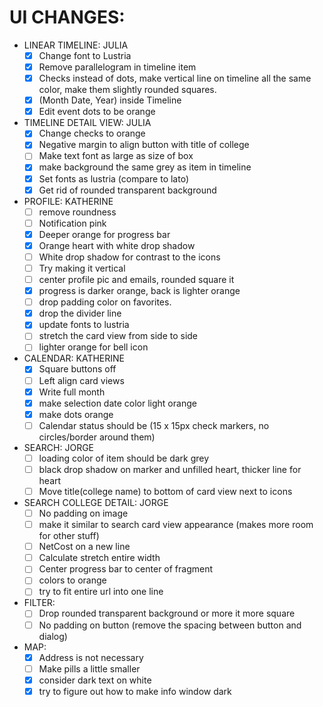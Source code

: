 # UI CHANGES:
- LINEAR TIMELINE: JULIA
  - [X] Change font to Lustria 
  - [X] Remove parallelogram in timeline item
  - [X] Checks instead of dots, make vertical line on timeline all the same color, make them slightly rounded squares.
  - [X] (Month Date, Year) inside Timeline
  - [X] Edit event dots to be orange
- TIMELINE DETAIL VIEW: JULIA
  - [X] Change checks to orange
  - [X] Negative margin to align button with title of college
  - [ ] Make text font as large as size of box
  - [X] make background the same grey as item in timeline
  - [X] Set fonts as lustria (compare to lato)
  - [X] Get rid of rounded transparent background
- PROFILE: KATHERINE
  - [ ] remove roundness
  - [ ] Notification pink
  - [X] Deeper orange for progress bar
  - [X] Orange heart with white drop shadow
  - [ ] White drop shadow for contrast to the icons
  - [ ] Try making it vertical
  - [ ] center profile pic and emails, rounded square it
  - [X] progress is darker orange, back is lighter orange
  - [ ] drop padding color on favorites.
  - [X] drop the divider line
  - [X] update fonts to lustria
  - [ ] stretch the card view from side to side
  - [ ] lighter orange for bell icon
- CALENDAR: KATHERINE
  - [X] Square buttons off
  - [ ] Left align card views
  - [X] Write full month
  - [X] make selection date color light orange
  - [X] make dots orange
  - [ ] Calendar status should be (15 x 15px check markers, no circles/border around them)
- SEARCH: JORGE
  - [ ] loading color of item should be dark grey
  - [ ] black drop shadow on marker and unfilled heart, thicker line for heart
  - [ ] Move title(college name) to bottom of card view next to icons
- SEARCH COLLEGE DETAIL: JORGE
  - [ ] No padding on image
  - [ ] make it similar to search card view appearance (makes more room for other stuff)
  - [ ] NetCost on a new line
  - [ ] Calculate stretch entire width
  - [ ] Center progress bar to center of fragment
  - [ ] colors to orange
  - [ ] try to fit entire url into one line
- FILTER: 
  - [ ] Drop rounded transparent background or more it more square
  - [ ] No padding on button (remove the spacing between button and dialog)
- MAP: 
  - [X] Address is not necessary
  - [ ] Make pills a little smaller
  - [X] consider dark text on white
  - [X] try to figure out how to make info window dark
